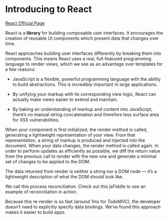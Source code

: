 # Introducing to React
 
[React Official Page](https://reactjs.org)  
 

React is a **library** for building composable user interfaces. It encourages the creation of reusable UI components which present data that changes over time.

React approaches building user interfaces differently by breaking them into components. This means React uses a real, full-featured programming language to render views, which we see as an advantage over templates for a few reasons:

* JavaScript is a flexible, powerful programming language with the ability to build abstractions. This is incredibly important in large applications.

* By unifying your markup with its corresponding view logic, React can actually make views easier to extend and maintain.

* By baking an understanding of markup and content into JavaScript, there’s no manual string concatenation and therefore less surface area for XSS vulnerabilities.

When your component is first initialized, the render method is called, generating a lightweight representation of your view. From that representation, a string of markup is produced and injected into the document. When your data changes, the render method is called again. In order to perform updates as efficiently as possible, we diff the return value from the previous call to render with the new one and generate a minimal set of changes to be applied to the DOM.

The data returned from render is neither a string nor a DOM node — it’s a lightweight description of what the DOM should look like.

We call this process reconciliation. Check out 
this jsFiddle
 to see an example of reconciliation in action.

Because this re-render is so fast (around 1ms for TodoMVC), the developer doesn’t need to explicitly specify data bindings. We’ve found this approach makes it easier to build apps.